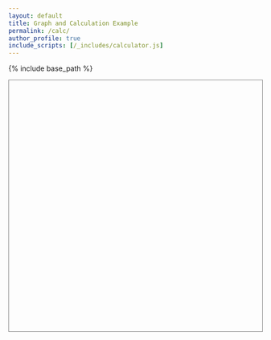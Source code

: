 ```yaml
---
layout: default
title: Graph and Calculation Example
permalink: /calc/
author_profile: true
include_scripts: [/_includes/calculator.js]
---
```

{% include base_path %}

<div 
  id='add-viz'
  style='height:500px; width:100%; border:1px solid gray;'
>
</div>